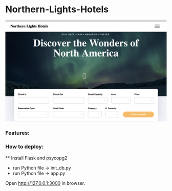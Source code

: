 # Northern-Lights-Hotels

![alt text](https://github.com/steven-n-wilson/NorthernLightsHotels/blob/main/static/images/Capture%20d’écran%2C%20le%202023-03-31%20à%2021.34.11.png)


### Features:


### How to deploy:

** Install Flask and psycopg2

* run Python file → init_db.py
* run Python file → app.py

Open http://127.0.0.1:3000 in browser.
